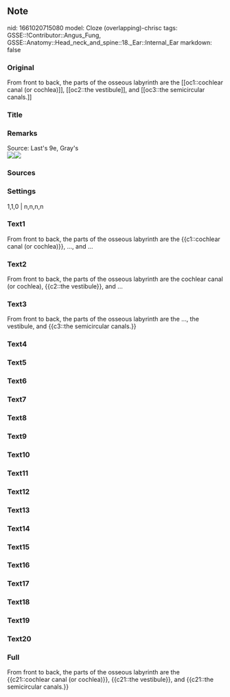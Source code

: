 ## Note
nid: 1661020715080
model: Cloze (overlapping)-chrisc
tags: GSSE::!Contributor::Angus_Fung, GSSE::Anatomy::Head_neck_and_spine::18._Ear::Internal_Ear
markdown: false

### Original
From front to back, the parts of the osseous labyrinth are the [[oc1::cochlear canal (or cochlea)]], [[oc2::the vestibule]], and [[oc3::the semicircular canals.]]

### Title


### Remarks
<div>
  Source: Last's 9e, Gray's
</div><img src=
"paste-1bd6c76c44f44b3bfd9e634d26c2924e465d517d.jpg"><img src= 
"paste-020eb62fc9e8b76a72fed93280c1271032b57d7b.jpg">

### Sources


### Settings
1,1,0 | n,n,n,n

### Text1
From front to back, the parts of the osseous labyrinth are the {{c1::cochlear canal (or cochlea)}}, ..., and ...

### Text2
From front to back, the parts of the osseous labyrinth are the cochlear canal (or cochlea), {{c2::the vestibule}}, and ...

### Text3
From front to back, the parts of the osseous labyrinth are the ..., the vestibule, and {{c3::the semicircular canals.}}

### Text4


### Text5


### Text6


### Text7


### Text8


### Text9


### Text10


### Text11


### Text12


### Text13


### Text14


### Text15


### Text16


### Text17


### Text18


### Text19


### Text20


### Full
From front to back, the parts of the osseous labyrinth are the {{c21::cochlear canal (or cochlea)}}, {{c21::the vestibule}}, and {{c21::the semicircular canals.}}
